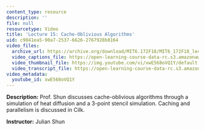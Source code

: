 ```yaml
---
content_type: resource
description: ''
file: null
resourcetype: Video
title: 'Lecture 15: Cache-Oblivious Algorithms'
uid: c9841ea5-90a7-2537-6626-2767928b8164
video_files:
  archive_url: https://archive.org/download/MIT6.172F18/MIT6_172F18_lecture_15_300k.mp4
  video_captions_file: https://open-learning-course-data-rc.s3.amazonaws.com/6-172-performance-engineering-of-software-systems-fall-2018/27ca5081e62c55dbb70369463619222a_xwE568oVQ1Y.vtt
  video_thumbnail_file: https://img.youtube.com/vi/xwE568oVQ1Y/default.jpg
  video_transcript_file: https://open-learning-course-data-rc.s3.amazonaws.com/6-172-performance-engineering-of-software-systems-fall-2018/8d3e98342b1c22f784e64285a7235a34_xwE568oVQ1Y.pdf
video_metadata:
  youtube_id: xwE568oVQ1Y
---
```


**Description:** Prof. Shun discusses cache-oblivious algorithms through a simulation of heat diffusion and a 3-point stencil simulation. Caching and parallelism is discussed in Cilk.

**Instructor:** Julian Shun